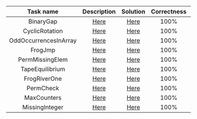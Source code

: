 | Task name | Description | Solution | Correctness | Performance | Score |
| :---: | :---: | :---: | :---: | :---: | :---: |
| BinaryGap | [Here](https://app.codility.com/programmers/lessons/1-iterations/binary_gap/) | [Here](https://github.com/misroka95/algorithmic-tasks/blob/master/src/main/java/BinaryGap.java) | 100% | 100% | 100% |
| CyclicRotation | [Here](https://app.codility.com/programmers/lessons/2-arrays/cyclic_rotation/) | [Here](https://github.com/misroka95/algorithmic-tasks/blob/master/src/main/java/CyclicRotation.java) | 100% | 100% | 100% |
| OddOccurrencesInArray | [Here](https://app.codility.com/programmers/lessons/2-arrays/odd_occurrences_in_array/) | [Here](https://github.com/misroka95/algorithmic-tasks/blob/master/src/main/java/OddOccurrencesInArray.java) | 100% | 100% | 100% |
| FrogJmp | [Here](https://app.codility.com/programmers/lessons/3-time_complexity/frog_jmp/) | [Here](https://github.com/misroka95/algorithmic-tasks/blob/master/src/main/java/FrogJmp.java) | 100% | 100% | 100% |
| PermMissingElem | [Here](https://app.codility.com/programmers/lessons/3-time_complexity/perm_missing_elem/) | [Here](https://github.com/misroka95/algorithmic-tasks/blob/master/src/main/java/PermMissingElem.java) | 100% | 100% | 100% |
| TapeEquilibrium | [Here](https://app.codility.com/programmers/lessons/3-time_complexity/tape_equilibrium/) | [Here](https://github.com/misroka95/algorithmic-tasks/blob/master/src/main/java/TapeEquilibrium.java) | 100% | 100% | 100% |
| FrogRiverOne | [Here](https://app.codility.com/programmers/lessons/4-counting_elements/frog_river_one/) | [Here](https://github.com/misroka95/algorithmic-tasks/blob/master/src/main/java/FrogRiverOne.java) | 100% | 100% | 100% |
| PermCheck | [Here](https://app.codility.com/programmers/lessons/4-counting_elements/perm_check/) | [Here](https://github.com/misroka95/algorithmic-tasks/blob/master/src/main/java/PermCheck.java) | 100% | 100% | 100% |
| MaxCounters | [Here](https://app.codility.com/programmers/lessons/4-counting_elements/max_counters/) | [Here](https://github.com/misroka95/algorithmic-tasks/blob/master/src/main/java/MaxCounters.java) | 100% | 100% | 100% |
| MissingInteger | [Here](https://app.codility.com/programmers/lessons/4-counting_elements/missing_integer/) | [Here](https://github.com/misroka95/algorithmic-tasks/blob/master/src/main/java/MissingInteger.java) | 100% | 100% | 100% |